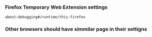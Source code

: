 ### Firefox Temporary Web Extension settings 
```
about:debugging#/runtime/this-firefox
```

### Other browsers should have simmilar page in their settigns 
